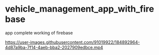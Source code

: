 # vehicle_management_app_with_firebase
 app complete working of firebase


https://user-images.githubusercontent.com/91019922/184892964-4d87a9ba-7f14-4aeb-bba2-2027909edbce.mp4

